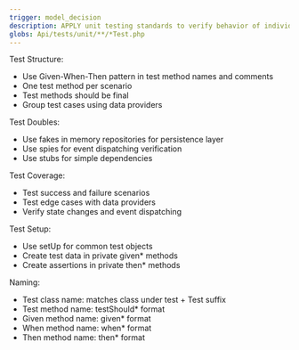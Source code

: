 ```yaml
---
trigger: model_decision
description: APPLY unit testing standards to verify behavior of individual classes and services WHEN writing unit tests. Focus on Given-When-Then pattern, test doubles, and comprehensive test cases.
globs: Api/tests/unit/**/*Test.php
---
```


Test Structure:
- Use Given-When-Then pattern in test method names and comments
- One test method per scenario
- Test methods should be final
- Group test cases using data providers

Test Doubles:
- Use fakes in memory repositories for persistence layer
- Use spies for event dispatching verification
- Use stubs for simple dependencies

Test Coverage:
- Test success and failure scenarios
- Test edge cases with data providers
- Verify state changes and event dispatching

Test Setup:
- Use setUp for common test objects
- Create test data in private given* methods
- Create assertions in private then* methods

Naming:
- Test class name: matches class under test + Test suffix
- Test method name: testShould* format
- Given method name: given* format
- When method name: when* format
- Then method name: then* format